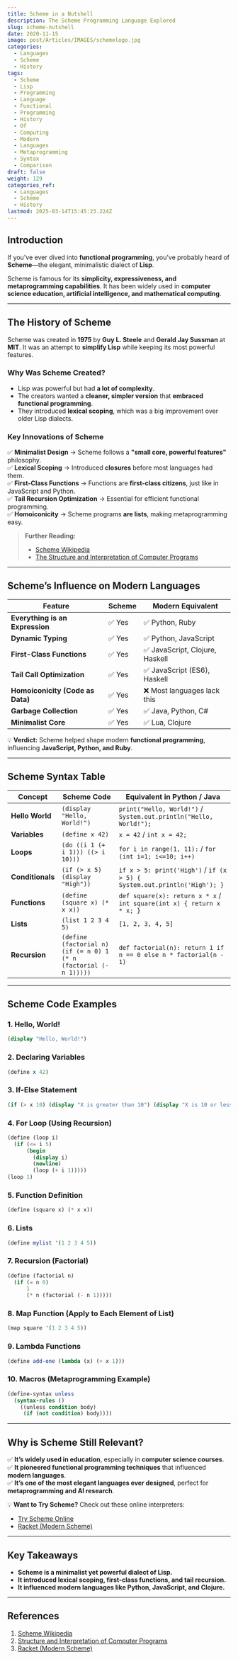 ```yaml
---
title: Scheme in a Nutshell
description: The Scheme Programming Language Explored
slug: scheme-nutshell
date: 2020-11-15
image: post/Articles/IMAGES/schemelogo.jpg
categories:
  - Languages
  - Scheme
  - History
tags:
  - Scheme
  - Lisp
  - Programming
  - Language
  - Functional
  - Programming
  - History
  - Of
  - Computing
  - Modern
  - Languages
  - Metaprogramming
  - Syntax
  - Comparison
draft: false
weight: 129
categories_ref:
  - Languages
  - Scheme
  - History
lastmod: 2025-03-14T15:45:23.224Z
---
```

<!-- 
# The Scheme Programming Language: History, Motivation, Relationship to Modern Languages, and 10 Code Examples
-->

## Introduction

If you've ever dived into **functional programming**, you've probably heard of **Scheme**—the elegant, minimalistic dialect of **Lisp**.

Scheme is famous for its **simplicity, expressiveness, and metaprogramming capabilities**. It has been widely used in **computer science education, artificial intelligence, and mathematical computing**.

<!-- 
In this article, we’ll explore:  

- The **history and motivation** behind Scheme.  
- How it influenced **modern programming languages**.  
- **10 real code examples** of Scheme in action.  
- A **table of Scheme syntax** compared to modern languages.  
-->

***

## The History of Scheme

Scheme was created in **1975** by **Guy L. Steele** and **Gerald Jay Sussman** at **MIT**. It was an attempt to **simplify Lisp** while keeping its most powerful features.

### **Why Was Scheme Created?**

* Lisp was powerful but had **a lot of complexity**.
* The creators wanted a **cleaner, simpler version** that **embraced functional programming**.
* They introduced **lexical scoping**, which was a big improvement over older Lisp dialects.

### **Key Innovations of Scheme**

✅ **Minimalist Design** → Scheme follows a **"small core, powerful features"** philosophy.\
✅ **Lexical Scoping** → Introduced **closures** before most languages had them.\
✅ **First-Class Functions** → Functions are **first-class citizens**, just like in JavaScript and Python.\
✅ **Tail Recursion Optimization** → Essential for efficient functional programming.\
✅ **Homoiconicity** → Scheme programs **are lists**, making metaprogramming easy.

> **Further Reading:**
>
> * [Scheme Wikipedia](https://en.wikipedia.org/wiki/Scheme_\(programming_language\))
> * [The Structure and Interpretation of Computer Programs](https://mitpress.mit.edu/sites/default/files/sicp/full-text/book/book.html)

***

## Scheme’s Influence on Modern Languages

| Feature                          | Scheme | Modern Equivalent              |
| -------------------------------- | ------ | ------------------------------ |
| **Everything is an Expression**  | ✅ Yes  | ✅ Python, Ruby                 |
| **Dynamic Typing**               | ✅ Yes  | ✅ Python, JavaScript           |
| **First-Class Functions**        | ✅ Yes  | ✅ JavaScript, Clojure, Haskell |
| **Tail Call Optimization**       | ✅ Yes  | ✅ JavaScript (ES6), Haskell    |
| **Homoiconicity (Code as Data)** | ✅ Yes  | ❌ Most languages lack this     |
| **Garbage Collection**           | ✅ Yes  | ✅ Java, Python, C#             |
| **Minimalist Core**              | ✅ Yes  | ✅ Lua, Clojure                 |

💡 **Verdict:** Scheme helped shape modern **functional programming**, influencing **JavaScript, Python, and Ruby**.

***

## Scheme Syntax Table

| Concept          | Scheme Code                                                       | Equivalent in Python / Java                                              |
| ---------------- | ----------------------------------------------------------------- | ------------------------------------------------------------------------ |
| **Hello World**  | `(display "Hello, World!")`                                       | `print("Hello, World!")` / `System.out.println("Hello, World!");`        |
| **Variables**    | `(define x 42)`                                                   | `x = 42` / `int x = 42;`                                                 |
| **Loops**        | `(do ((i 1 (+ i 1))) ((> i 10)))`                                 | `for i in range(1, 11):` / `for (int i=1; i<=10; i++)`                   |
| **Conditionals** | `(if (> x 5) (display "High"))`                                   | `if x > 5: print('High')` / `if (x > 5) { System.out.println('High'); }` |
| **Functions**    | `(define (square x) (* x x))`                                     | `def square(x): return x * x` / `int square(int x) { return x * x; }`    |
| **Lists**        | `(list 1 2 3 4 5)`                                                | `[1, 2, 3, 4, 5]`                                                        |
| **Recursion**    | `(define (factorial n) (if (= n 0) 1 (* n (factorial (- n 1)))))` | `def factorial(n): return 1 if n == 0 else n * factorial(n - 1)`         |

***

## Scheme Code Examples

### **1. Hello, World!**

```scheme
(display "Hello, World!")
```

### **2. Declaring Variables**

```scheme
(define x 42)
```

### **3. If-Else Statement**

```scheme
(if (> x 10) (display "X is greater than 10") (display "X is 10 or less"))
```

### **4. For Loop (Using Recursion)**

```scheme
(define (loop i)
  (if (<= i 5)
      (begin
        (display i)
        (newline)
        (loop (+ i 1)))))
(loop 1)
```

### **5. Function Definition**

```scheme
(define (square x) (* x x))
```

### **6. Lists**

```scheme
(define mylist '(1 2 3 4 5))
```

### **7. Recursion (Factorial)**

```scheme
(define (factorial n)
  (if (= n 0)
      1
      (* n (factorial (- n 1)))))
```

### **8. Map Function (Apply to Each Element of List)**

```scheme
(map square '(1 2 3 4 5))
```

### **9. Lambda Functions**

```scheme
(define add-one (lambda (x) (+ x 1)))
```

### **10. Macros (Metaprogramming Example)**

```scheme
(define-syntax unless
  (syntax-rules ()
    ((unless condition body)
     (if (not condition) body))))
```

***

## Why is Scheme Still Relevant?

✅ **It’s widely used in education**, especially in **computer science courses**.\
✅ **It pioneered functional programming techniques** that influenced **modern languages**.\
✅ **It’s one of the most elegant languages ever designed**, perfect for **metaprogramming and AI research**.

💡 **Want to Try Scheme?** Check out these online interpreters:

* [Try Scheme Online](https://repl.it/languages/scheme)
* [Racket (Modern Scheme)](https://racket-lang.org/)

***

## Key Takeaways

* **Scheme is a minimalist yet powerful dialect of Lisp.**
* **It introduced lexical scoping, first-class functions, and tail recursion.**
* **It influenced modern languages like Python, JavaScript, and Clojure.**

***

## References

1. [Scheme Wikipedia](https://en.wikipedia.org/wiki/Scheme_\(programming_language\))
2. [Structure and Interpretation of Computer Programs](https://mitpress.mit.edu/sites/default/files/sicp/full-text/book/book.html)
3. [Racket (Modern Scheme)](https://racket-lang.org/)
